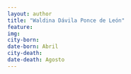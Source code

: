 ```yaml
---
layout: author
title: "Waldina Dávila Ponce de León"
feature: 
img:
city-born: 
date-born: Abril
city-death: 
date-death: Agosto
---
```

